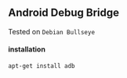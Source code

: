 ## Android Debug Bridge

Tested on `Debian Bullseye`

#### installation

```bash
apt-get install adb
```
